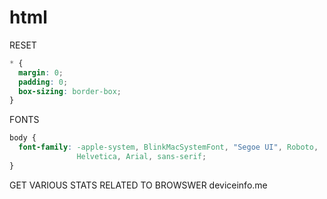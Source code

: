 # html

RESET
```css
* {
  margin: 0;
  padding: 0;
  box-sizing: border-box;
}
```

FONTS
```css
body {
  font-family: -apple-system, BlinkMacSystemFont, "Segoe UI", Roboto, 
               Helvetica, Arial, sans-serif;
}
```

GET VARIOUS STATS RELATED TO BROWSWER
deviceinfo.me

